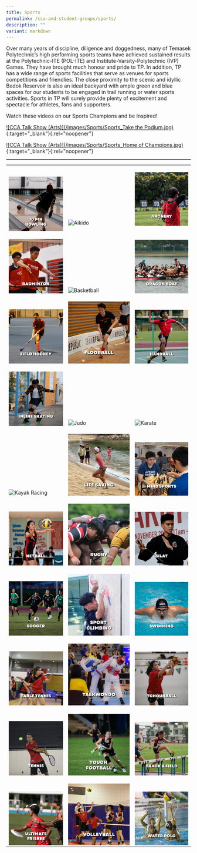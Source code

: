 ```yaml
---
title: Sports
permalink: /cca-and-student-groups/sports/
description: ""
variant: markdown
---
```

Over many years of discipline, diligence and doggedness, many of Temasek Polytechnic’s high performing sports teams have achieved sustained results at the Polytechnic-ITE (POL-ITE) and Institute-Varsity-Polytechnic (IVP) Games. They have brought much honour and pride to TP. In addition, TP has a wide range of sports facilities that serve as venues for sports competitions and friendlies. The close proximity to the scenic and idyllic Bedok Reservoir is also an ideal backyard with ample green and blue spaces for our students to be engaged in trail running or water sports activities. Sports in TP will surely provide plenty of excitement and spectacle for athletes, fans and supporters.

Watch these videos on our Sports Champions and be Inspired!

[![CCA Talk Show (Arts)](/images/Sports/Sports_Take the Podium.jpg)](https://www.youtube.com/watch?v=KR5fxA9nfJg){:target="_blank"}{:rel="noopener"}

[![CCA Talk Show (Arts)](/images/Sports/Sports_Home of Champions.jpg)](https://www.youtube.com/watch?v=nW7-AL2YaCo){:target="_blank"}{:rel="noopener"}

___

<div>
<table><tbody><tr><td style="max-width:33%; vertical-align:bottom; border:none"><br>
<a href="/sports/10-pin-bowling/" style="text-decoration: none">
<img src="/images/Sports/BOWLING_button-01.png" style="display:block;margin-left:auto;margin-right:auto;" alt="10 Pin Bowling">
</a>
</td><td style="max-width:33%; vertical-align:bottom; border:none"><br>
<a href="/sports/aikido/" style="text-decoration: none">
	<img src="https://hosting.photobucket.com/images/i/tracyng81/Aikido.jpg?width=320&amp;height=320&amp;fit=bounds" style="display:block;margin-left:auto;margin-right:auto;" alt="Aikido">

</a></td><td style="max-width:33%; vertical-align:bottom; border:none"><br>
<a href="/sports/archery/" style="text-decoration: none">
<img src="/images/Sports/ARCHERY_button-01.png" style="display:block;margin-left:auto;margin-right:auto;" alt="Archery">
</a>
</td></tr><tr><td style="max-width:33%; vertical-align:bottom; border:none"><br>
<a href="/sports/badminton/" style="text-decoration: none">
<img src="/images/Sports/BADMINTON_button-01.png" style="display:block;margin-left:auto;margin-right:auto;" alt="Badminton">
</a>
</td><td style="max-width:33%; vertical-align:bottom; border:none"><br>
<a href="/sports/basketball/" style="text-decoration: none">
<img src="https://hosting.photobucket.com/images/i/tracyng81/Basketball_j4RK1FUweLZLSwkwLYFewT.jpg?width=320&amp;height=320&amp;fit=bounds" style="display:block;margin-left:auto;margin-right:auto;" alt="Basketball">
</a>
</td><td style="max-width:33%; vertical-align:bottom; border:none"><br>
<a href="/sports/dragon-boat/" style="text-decoration: none">
<img src="/images/Sports/DRAGONBOAT_button-01.png" style="display:block;margin-left:auto;margin-right:auto;" alt="Dragon Boat">
</a>
</td>
	</tr><tr><td style="max-width:33%; vertical-align:bottom; border:none"><br>
<a href="/sports/field-hockey/" style="text-decoration: none">
<img src="/images/Sports/FIELD HOCKEY_button-01.png" style="display:block;margin-left:auto;margin-right:auto;" alt="Field Hockey">
</a></td>

<td style="max-width:33%; vertical-align:bottom; border:none"><br>
<a href="/sports/floorball/" style="text-decoration: none"><img src="/images/Sports/FLOORBALL_button-01.png" style="display:block;margin-left:auto;margin-right:auto;" alt="Floorball">
</a>
	</td><td style="max-width:33%; vertical-align:bottom; border:none"><br>
<a href="/sports/handball/" style="text-decoration: none">
<img src="/images/Sports/HANDBALL_button-01.png" style="display:block;margin-left:auto;margin-right:auto;" alt="Handball">
</a></td></tr><tr>

<td style="max-width:33%; vertical-align:bottom; border:none"><br>
<a href="/sports/inline-skating/" style="text-decoration: none">
<img src="/images/Sports/INLINE SKATING_button-01.png" style="display:block;margin-left:auto;margin-right:auto;" alt="Inline Skating">
</a>
</td><td style="max-width:33%; vertical-align:bottom; border:none"><br>
<a href="/sports/judo/" style="text-decoration: none">
<img src="https://hosting.photobucket.com/images/i/tracyng81/JUDO.jpg?width=320&amp;height=320&amp;fit=bounds" style="display:block;margin-left:auto;margin-right:auto;" alt="Judo">
</a>
</td><td style="max-width:33%; vertical-align:bottom; border:none"><br>
<a href="/sports/karate/" style="text-decoration: none">
	<img src="https://hosting.photobucket.com/images/i/tracyng81/Karate.jpg?width=320&amp;height=320&amp;fit=bounds" style="display:block;margin-left:auto;margin-right:auto;" alt="Karate">
</a></td></tr><tr>			

<td style="max-width:33%; vertical-align:bottom; border:none"><br>
<a href="/sports/kayak-racing/" style="text-decoration: none">
<img src="https://hosting.photobucket.com/images/i/tracyng81/Kayak_Racing.jpg?width=320&amp;height=320&amp;fit=bounds" style="display:block;margin-left:auto;margin-right:auto;" alt="Kayak Racing">
</a>
</td><td style="max-width:33%; vertical-align:bottom; border:none"><br>
<a href="/sports/life-saving/" style="text-decoration: none">
<img src="/images/Sports/LIFE SAVING_button-01.png" style="display:block;margin-left:auto;margin-right:auto;" alt="Life Saving">
	</a>
					</td><td style="max-width:33%; vertical-align:bottom; border:none"><br>
<a href="/sports/mind-sports/" style="text-decoration: none">
<img src="/images/Sports/MIND SPORTS_button-01.png" style="display:block;margin-left:auto;margin-right:auto;" alt="Mind Sports">
</a></td></tr><tr>			

<td style="max-width:33%; vertical-align:bottom; border:none"><br>
<img src="/images/Sports/NETBALL_button-01.png" style="display:block;margin-left:auto;margin-right:auto;" alt="Netball">
</td><td style="max-width:33%; vertical-align:bottom; border:none"><br>
<a href="/sports/rugby/" style="text-decoration: none">
<img src="/images/Sports/RUGBY_button-01.png" style="display:block;margin-left:auto;margin-right:auto;" alt="Rugby">
</a>
	</td><td style="max-width:33%; vertical-align:bottom; border:none"><br>
<img src="/images/Sports/SILAT_button-01.png" style="display:block;margin-left:auto;margin-right:auto;" alt="Silat">
</td></tr><tr>			
	<td style="max-width:33%; vertical-align:bottom; border:none"><br>
<a href="/sports/soccer/" style="text-decoration: none">
<img src="/images/Sports/SOCCER_button-01.png" style="display:block;margin-left:auto;margin-right:auto;" alt="Soccer">
</a>
</td><td style="max-width:33%; vertical-align:bottom; border:none"><br>
<a href="/sports/sport-climbing/" style="text-decoration: none">
<img src="/images/Sports/SPORT CLIMBING_button-01.png" style="display:block;margin-left:auto;margin-right:auto;" alt="Sport Climbing">
</a>
</td><td style="max-width:33%; vertical-align:bottom; border:none"><br>
<a href="/sports/swimming/" style="text-decoration: none">
<img src="/images/Sports/SWIMMING_button-01.png" style="display:block;margin-left:auto;margin-right:auto;" alt="Swimming">
</a></td></tr><tr>	

<td style="max-width:33%; vertical-align:bottom; border:none"><br>
<a href="/sports/table-tennis/" style="text-decoration: none">
<img src="/images/Sports/TABLE TENNIS_button-01.png" style="display:block;margin-left:auto;margin-right:auto;" alt="Table Tennis">
</a>
</td><td style="max-width:33%; vertical-align:bottom; border:none"><br>
<a href="/sports/taekwondo/" style="text-decoration: none">
<img src="/images/Sports/TAEKWONDO_button-01.png" style="display:block;margin-left:auto;margin-right:auto;" alt="Taekwondo">
</a>
</td><td style="max-width:33%; vertical-align:bottom; border:none"><br>
<a href="/sports/tchoukball/" style="text-decoration: none">
<img src="/images/Sports/TCHOUKBALL_button-01.png" style="display:block;margin-left:auto;margin-right:auto;" alt="Tchoukball">
</a></td></tr><tr>			
<td style="max-width:33%; vertical-align:bottom; border:none"><br>
<a href="/sports/tennis/" style="text-decoration: none">
<img src="/images/Sports/TENNIS_button-01.png" style="display:block;margin-left:auto;margin-right:auto;" alt="Tennis">
</a>
</td><td style="max-width:33%; vertical-align:bottom; border:none"><br>
<a href="/sports/touch-football/" style="text-decoration: none">
<img src="/images/Sports/TOUCH FOOTBALL_button-01.png" style="display:block;margin-left:auto;margin-right:auto;" alt="Touch Football">
	</a></td><td style="max-width:33%; vertical-align:bottom; border:none"><br>
<a href="/sports/track-and-field/" style="text-decoration: none">
<img src="/images/Sports/TRACK &amp; FIELD_button-01.png" style="display:block;margin-left:auto;margin-right:auto;" alt="Track &amp; Field">
</a></td></tr><tr>		
	<td style="max-width:33%; vertical-align:bottom; border:none"><br>
<a href="/sports/ultimate-frisbee/" style="text-decoration: none">
<img src="/images/Sports/ULTIMATE FRISBEE_button-01.png" style="display:block;margin-left:auto;margin-right:auto;" alt="Ultimate Frisbee">
</a>
</td><td style="max-width:33%; vertical-align:bottom; border:none"><br>
<a href="/sports/volleyball/" style="text-decoration: none">
<img src="/images/Sports/VOLLEYBALL_button-01.png" style="display:block;margin-left:auto;margin-right:auto;" alt="Touch Football">
		</a></td><td style="max-width:33%; vertical-align:bottom; border:none"><br>
<a href="/sports/water-polo/" style="text-decoration: none">
<img src="/images/Sports/WATER POLO_button-01.png" style="display:block;margin-left:auto;margin-right:auto;" alt="Track &amp; Field">
</a>
</td></tr></tbody></table>
</div>